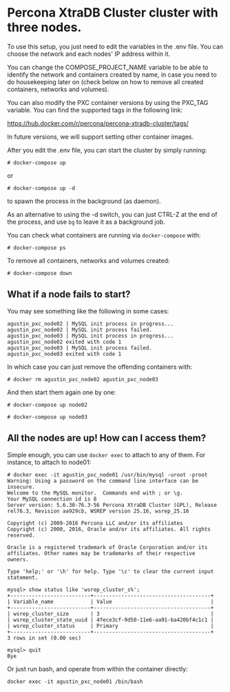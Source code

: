 # Percona XtraDB Cluster cluster with three nodes.

To use this setup, you just need to edit the variables in the .env file.
You can choose the network and each nodes' IP address within it.

You can change the COMPOSE_PROJECT_NAME variable to be able to identify the
network and containers created by name, in case you need to do housekeeping
later on (check below on how to remove all created containers, networks
and volumes).

You can also modify the PXC container versions by using the PXC_TAG variable.
You can find the supported tags in the following link:

https://hub.docker.com/r/percona/percona-xtradb-cluster/tags/

In future versions, we will support setting other container images.

After you edit the .env file, you can start the cluster by simply running:

```
# docker-compose up
```

or 

```
# docker-compose up -d
```

to spawn the process in the background (as daemon).

As an alternative to using the -d switch, you can just CTRL-Z at the end of the process,
and use `bg` to leave it as a background job.

You can check what containers are
running via `docker-compose` with:

```
# docker-compose ps
```

To remove all containers, networks and volumes created:

```
# docker-compose down
```

## What if a node fails to start?

You may see something like the following in some cases:

```
agustin_pxc_node02 | MySQL init process in progress...
agustin_pxc_node02 | MySQL init process failed.
agustin_pxc_node03 | MySQL init process in progress...
agustin_pxc_node02 exited with code 1
agustin_pxc_node03 | MySQL init process failed.
agustin_pxc_node03 exited with code 1
```

In which case you can just remove the offending containers with:

```
# docker rm agustin_pxc_node02 agustin_pxc_node03
```

And then start them again one by one:

```
# docker-compose up node02

# docker-compose up node03
```


## All the nodes are up! How can I access them?

Simple enough, you can use `docker exec` to attach to any of them. For instance, to attach to node01:

```
# docker exec -it agustin_pxc_node01 /usr/bin/mysql -uroot -proot
Warning: Using a password on the command line interface can be insecure.
Welcome to the MySQL monitor.  Commands end with ; or \g.
Your MySQL connection id is 8
Server version: 5.6.30-76.3-56 Percona XtraDB Cluster (GPL), Release rel76.3, Revision aa929cb, WSREP version 25.16, wsrep_25.16

Copyright (c) 2009-2016 Percona LLC and/or its affiliates
Copyright (c) 2000, 2016, Oracle and/or its affiliates. All rights reserved.

Oracle is a registered trademark of Oracle Corporation and/or its
affiliates. Other names may be trademarks of their respective
owners.

Type 'help;' or '\h' for help. Type '\c' to clear the current input statement.

mysql> show status like 'wsrep_cluster_s%';                                                                                                                                     
+--------------------------+--------------------------------------+
| Variable_name            | Value                                |
+--------------------------+--------------------------------------+
| wsrep_cluster_size       | 3                                    |
| wsrep_cluster_state_uuid | 4fece3cf-9d50-11e6-aa91-ba420bf4c1c1 |
| wsrep_cluster_status     | Primary                              |
+--------------------------+--------------------------------------+
3 rows in set (0.00 sec)

mysql> quit
Bye
```

Or just run bash, and operate from within the container directly:

```
docker exec -it agustin_pxc_node01 /bin/bash
```
